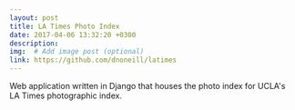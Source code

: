 ```yaml
---
layout: post
title: LA Times Photo Index
date: 2017-04-06 13:32:20 +0300
description: 
img:  # Add image post (optional)
link: https://github.com/dnoneill/latimes
---
```

Web application written in Django that houses the photo index for UCLA's LA Times photographic index.